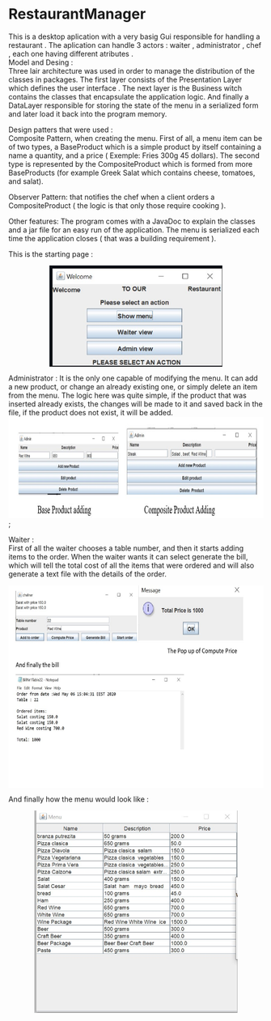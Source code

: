 # RestaurantManager


This is a desktop aplication with a very basig Gui responsible for handling a restaurant . The aplication can handle 3 actors : waiter , administrator , chef , each one having different 
atributes .   
Model and Desing :   
Three lair architecture was used in order to manage the distribution of the classes in packages. The first layer consists of the Presentation Layer which defines the user interface . The next layer is the Business witch contains the classes that encapsulate the application logic. And finally a DataLayer responsible  for storing  the state of the menu in a serialized form and later load it back into the program memory.
   
Design patters that were used :   
Composite Pattern, when creating the menu. First of all, a menu item can be of two types, a BaseProduct which is a simple product by itself containing a name a quantity, and a price ( Exemple: Fries 300g  45 dollars). The second type is represented by the CompositeProduct which is formed from more BaseProducts  (for example Greek Salat which contains cheese, tomatoes, and salat).  
    
Observer Pattern: that notifies the chef when a client orders a CompositeProduct ( the logic is that only those require cooking ).
  
Other features: The program comes with a JavaDoc to explain the classes and a jar file for an easy run of the application. The menu is serialized each time the application closes ( that 
was a building requirement ).  
   
This is the starting page  : 
 <p align="center">
<img src="https://github.com/vlaghecof/RestaurantManager/blob/master/out/begin.jpg" height="200em" align="center"  />
 </p>
Administrator :   
It is the only one capable of modifying the menu. It can add a new product, or change an already existing one, or simply delete an item from the menu. 
The logic here was quite simple, if the product that was inserted already exists, the changes will be made to it and saved back in the file, if the product does not exist,
it will be added. 
<img src="https://github.com/vlaghecof/RestaurantManager/blob/master/out/Admin.jpg" height="200em" />;

Waiter :  
First of all the waiter chooses a table number, and then it starts adding items to the order. When the waiter wants it can select
generate the bill, which will tell the total cost of all the items that were ordered and will also generate a text file with the details of the order.
<p align="center">
<img src="https://github.com/vlaghecof/RestaurantManager/blob/master/out/waiter.jpg" height="400em" align="center"  />
 </p>
 
 And finally how the menu would look like  :
 <p align="center">
<img src="https://github.com/vlaghecof/RestaurantManager/blob/master/out/Menu.jpg" height="400em" align="center"  />
 </p>
